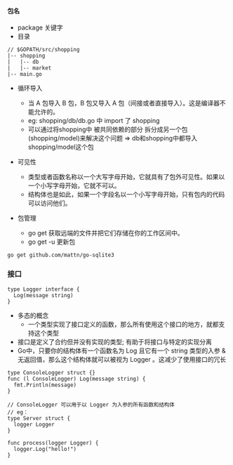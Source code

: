 #### 包名
- package 关键字
- 目录
```
// $GOPATH/src/shopping
|-- shopping
|   |-- db
|   |-- market
|-- main.go
```
- 循环导入
  - 当 A 包导入 B 包，B 包又导入 A 包（间接或者直接导入）。这是编译器不能允许的。
  - eg: shopping/db/db.go 中 import 了 shopping
  - 可以通过将shopping中 被共同依赖的部分 拆分成另一个包(shopping/model)来解决这个问题 => db和shopping中都导入 shopping/model这个包

- 可见性
  - 类型或者函数名称以一个大写字母开始，它就具有了包外可见性。如果以一个小写字母开始，它就不可以。
  - 结构体也是如此，如果一个字段名以一个小写字母开始，只有包内的代码可以访问他们。

- 包管理
    - go get 获取远端的文件并把它们存储在你的工作区间中。
    - go get -u 更新包
```
go get github.com/mattn/go-sqlite3
```


### 接口
```
type Logger interface {
  Log(message string)
}
```
- 多态的概念
  - 一个类型实现了接口定义的函数，那么所有使用这个接口的地方，就都支持这个类型
- 接口是定义了合约但并没有实现的类型; 有助于将接口与特定的实现分离
- Go中，只要你的结构体有一个函数名为 Log 且它有一个 string 类型的入参 & 无返回值，那么这个结构体就可以被视为 Logger 。这减少了使用接口的冗长
```
type ConsoleLogger struct {}
func (l ConsoleLogger) Log(message string) {
  fmt.Println(message)
}

// ConsoleLogger 可以用于以 Logger 为入参的所有函数和结构体
// eg：
type Server struct {
  logger Logger
}

func process(logger Logger) {
  logger.Log("hello!")
}
```